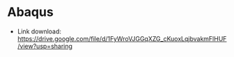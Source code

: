 # Abaqus
- Link download: https://drive.google.com/file/d/1FyWroVJGGqXZG_cKuoxLqjbvakmFlHUF/view?usp=sharing
